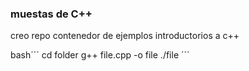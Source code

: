 ### muestas de C++

creo repo contenedor de ejemplos introductorios a c++

bash´´´
cd folder
g++ file.cpp -o file
./file
´´´
